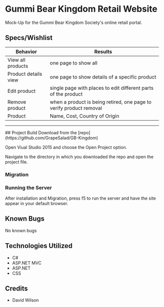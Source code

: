 # Gummi Bear Kingdom Retail Website

Mock-Up for the Gummi Bear Kingdom Society's online retail portal.

## Specs/Wishlist

| Behavior | Results |
|---|---|
| View all products | one page to show all |
| Product details view | one page to show details of a specific product |
| Edit product | single page with places to edit different parts of the product |
| Remove product | when a product is being retired, one page to verify product removal |
| Product | Name, Cost, Country of Origin |

<hr>
## Project Build
Download from the [repo](https://github.com/GrapeSalad/GB-Kingdom)

Open Viual Studio 2015 and choose the Open Project option.

Navigate to the directory in which you downloaded the repo and open the project file.

### Migration


### Running the Server

After installation and Migration, press f5 to run the server and have the site appear in your default browser.

## Known Bugs

No known bugs

## Technologies Utilized

* C#
* ASP.NET MVC
* ASP.NET
* CSS

## Credits

* David Wilson